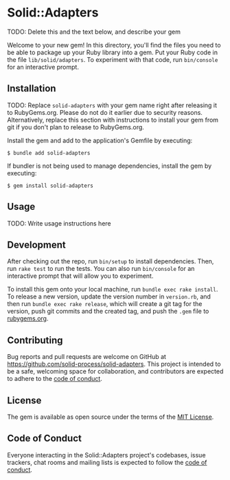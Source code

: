 # Solid::Adapters

TODO: Delete this and the text below, and describe your gem

Welcome to your new gem! In this directory, you'll find the files you need to be able to package up your Ruby library into a gem. Put your Ruby code in the file `lib/solid/adapters`. To experiment with that code, run `bin/console` for an interactive prompt.

## Installation

TODO: Replace `solid-adapters` with your gem name right after releasing it to RubyGems.org. Please do not do it earlier due to security reasons. Alternatively, replace this section with instructions to install your gem from git if you don't plan to release to RubyGems.org.

Install the gem and add to the application's Gemfile by executing:

    $ bundle add solid-adapters

If bundler is not being used to manage dependencies, install the gem by executing:

    $ gem install solid-adapters

## Usage

TODO: Write usage instructions here

## Development

After checking out the repo, run `bin/setup` to install dependencies. Then, run `rake test` to run the tests. You can also run `bin/console` for an interactive prompt that will allow you to experiment.

To install this gem onto your local machine, run `bundle exec rake install`. To release a new version, update the version number in `version.rb`, and then run `bundle exec rake release`, which will create a git tag for the version, push git commits and the created tag, and push the `.gem` file to [rubygems.org](https://rubygems.org).

## Contributing

Bug reports and pull requests are welcome on GitHub at https://github.com/solid-process/solid-adapters. This project is intended to be a safe, welcoming space for collaboration, and contributors are expected to adhere to the [code of conduct](https://github.com/solid-process/solid-adapters/blob/master/CODE_OF_CONDUCT.md).

## License

The gem is available as open source under the terms of the [MIT License](https://opensource.org/licenses/MIT).

## Code of Conduct

Everyone interacting in the Solid::Adapters project's codebases, issue trackers, chat rooms and mailing lists is expected to follow the [code of conduct](https://github.com/[USERNAME]/solid-adapters/blob/master/CODE_OF_CONDUCT.md).
